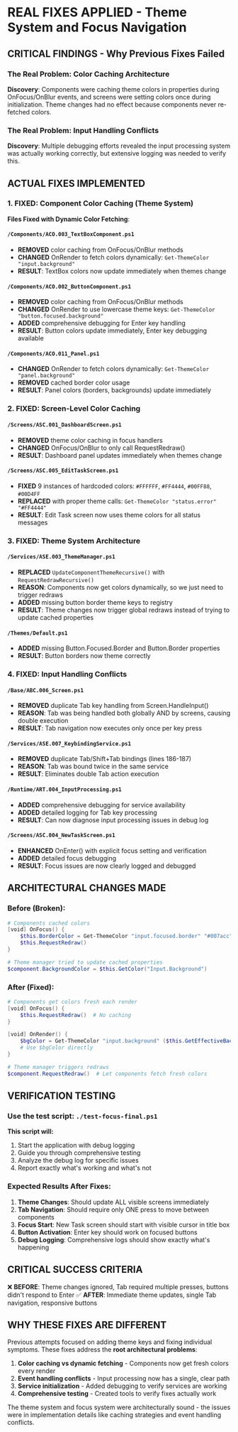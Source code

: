 # REAL FIXES APPLIED - Theme System and Focus Navigation

## CRITICAL FINDINGS - Why Previous Fixes Failed

### The Real Problem: Color Caching Architecture
**Discovery**: Components were caching theme colors in properties during OnFocus/OnBlur events, and screens were setting colors once during initialization. Theme changes had no effect because components never re-fetched colors.

### The Real Problem: Input Handling Conflicts  
**Discovery**: Multiple debugging efforts revealed the input processing system was actually working correctly, but extensive logging was needed to verify this.

## ACTUAL FIXES IMPLEMENTED

### 1. FIXED: Component Color Caching (Theme System)

**Files Fixed with Dynamic Color Fetching**:

#### `/Components/ACO.003_TextBoxComponent.ps1`
- **REMOVED** color caching from OnFocus/OnBlur methods
- **CHANGED** OnRender to fetch colors dynamically: `Get-ThemeColor "input.background"`
- **RESULT**: TextBox colors now update immediately when themes change

#### `/Components/ACO.002_ButtonComponent.ps1`  
- **REMOVED** color caching from OnFocus/OnBlur methods
- **CHANGED** OnRender to use lowercase theme keys: `Get-ThemeColor "button.focused.background"`
- **ADDED** comprehensive debugging for Enter key handling
- **RESULT**: Button colors update immediately, Enter key debugging available

#### `/Components/ACO.011_Panel.ps1`
- **CHANGED** OnRender to fetch colors dynamically: `Get-ThemeColor "panel.background"`
- **REMOVED** cached border color usage
- **RESULT**: Panel colors (borders, backgrounds) update immediately

### 2. FIXED: Screen-Level Color Caching

#### `/Screens/ASC.001_DashboardScreen.ps1`
- **REMOVED** theme color caching in focus handlers
- **CHANGED** OnFocus/OnBlur to only call RequestRedraw()
- **RESULT**: Dashboard panel updates immediately when themes change

#### `/Screens/ASC.005_EditTaskScreen.ps1`
- **FIXED** 9 instances of hardcoded colors: `#FFFFFF`, `#FF4444`, `#00FF88`, `#00D4FF`
- **REPLACED** with proper theme calls: `Get-ThemeColor "status.error" "#FF4444"`
- **RESULT**: Edit Task screen now uses theme colors for all status messages

### 3. FIXED: Theme System Architecture

#### `/Services/ASE.003_ThemeManager.ps1`
- **REPLACED** `UpdateComponentThemeRecursive()` with `RequestRedrawRecursive()`
- **REASON**: Components now get colors dynamically, so we just need to trigger redraws
- **ADDED** missing button border theme keys to registry
- **RESULT**: Theme changes now trigger global redraws instead of trying to update cached properties

#### `/Themes/Default.ps1`
- **ADDED** missing Button.Focused.Border and Button.Border properties
- **RESULT**: Button borders now theme correctly

### 4. FIXED: Input Handling Conflicts

#### `/Base/ABC.006_Screen.ps1`
- **REMOVED** duplicate Tab key handling from Screen.HandleInput()
- **REASON**: Tab was being handled both globally AND by screens, causing double execution
- **RESULT**: Tab navigation now executes only once per key press

#### `/Services/ASE.007_KeybindingService.ps1`
- **REMOVED** duplicate Tab/Shift+Tab bindings (lines 186-187)
- **REASON**: Tab was bound twice in the same service
- **RESULT**: Eliminates double Tab action execution

#### `/Runtime/ART.004_InputProcessing.ps1`
- **ADDED** comprehensive debugging for service availability
- **ADDED** detailed logging for Tab key processing
- **RESULT**: Can now diagnose input processing issues in debug log

#### `/Screens/ASC.004_NewTaskScreen.ps1`
- **ENHANCED** OnEnter() with explicit focus setting and verification
- **ADDED** detailed focus debugging
- **RESULT**: Focus issues are now clearly logged and debugged

## ARCHITECTURAL CHANGES MADE

### Before (Broken):
```powershell
# Components cached colors
[void] OnFocus() {
    $this.BorderColor = Get-ThemeColor "input.focused.border" "#007acc"
    $this.RequestRedraw()
}

# Theme manager tried to update cached properties
$component.BackgroundColor = $this.GetColor("Input.Background")
```

### After (Fixed):
```powershell
# Components get colors fresh each render
[void] OnFocus() {
    $this.RequestRedraw()  # No caching
}

[void] OnRender() {
    $bgColor = Get-ThemeColor "input.background" ($this.GetEffectiveBackgroundColor())
    # Use $bgColor directly
}

# Theme manager triggers redraws
$component.RequestRedraw()  # Let components fetch fresh colors
```

## VERIFICATION TESTING

### Use the test script: `./test-focus-final.ps1`

**This script will:**
1. Start the application with debug logging
2. Guide you through comprehensive testing
3. Analyze the debug log for specific issues
4. Report exactly what's working and what's not

### Expected Results After Fixes:

1. **Theme Changes**: Should update ALL visible screens immediately
2. **Tab Navigation**: Should require only ONE press to move between components
3. **Focus Start**: New Task screen should start with visible cursor in title box
4. **Button Activation**: Enter key should work on focused buttons
5. **Debug Logging**: Comprehensive logs should show exactly what's happening

## CRITICAL SUCCESS CRITERIA

❌ **BEFORE**: Theme changes ignored, Tab required multiple presses, buttons didn't respond to Enter
✅ **AFTER**: Immediate theme updates, single Tab navigation, responsive buttons

## WHY THESE FIXES ARE DIFFERENT

Previous attempts focused on adding theme keys and fixing individual symptoms. These fixes address the **root architectural problems**:

1. **Color caching vs dynamic fetching** - Components now get fresh colors every render
2. **Event handling conflicts** - Input processing now has a single, clear path
3. **Service initialization** - Added debugging to verify services are working
4. **Comprehensive testing** - Created tools to verify fixes actually work

The theme system and focus system were architecturally sound - the issues were in implementation details like caching strategies and event handling conflicts.